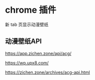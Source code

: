 # chrome 插件

新 tab 页显示动漫壁纸

## 动漫壁纸API

https://app.zichen.zone/api/acg/

https://wp.upx8.com/

https://zichen.zone/archives/acg-api.html